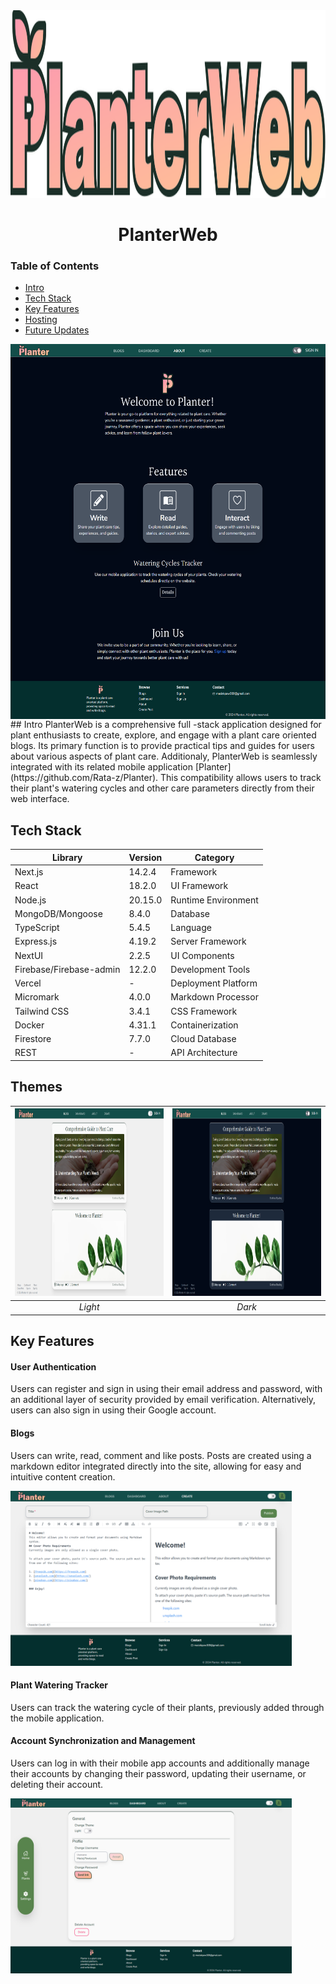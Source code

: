 <div align="center">
  <img src="client/src/assets/icons/logoLongWeb.svg" alt="Logo" width="800" height="300" />
  <h1> PlanterWeb </h1>
</div>


### Table of Contents
* [Intro](#intro)
* [Tech Stack](#tech-stack)
* [Key Features](#key-features)
* [Hosting](#hosting)
* [Future Updates](#future-updates)


 <img align="center" alt="about page" src="/client/src/assets/demo/about.png" width="600" height="600"/>
## Intro
PlanterWeb is a comprehensive full -stack application designed for plant enthusiasts to create, explore, and engage with a plant care oriented blogs. Its primary function is to provide practical tips and guides for users about various aspects of plant care. Additionaly, PlanterWeb is seamlessly integrated with its related mobile application [Planter](https://github.com/Rata-z/Planter). This compatibility allows users to track their plant's watering cycles and other care parameters directly from their web interface. 



## Tech Stack
| Library                                    | Version    | Category             |
|--------------------------------------------|------------|----------------------|
| Next.js                                    | 14.2.4     | Framework            |
| React                                      | 18.2.0     | UI Framework         |
| Node.js                                    | 20.15.0    | Runtime Environment  |
| MongoDB/Mongoose                           | 8.4.0      | Database             |
| TypeScript                                 | 5.4.5      | Language             |
| Express.js                                 | 4.19.2     | Server Framework     |
| NextUI                                     | 2.2.5      | UI Components        |
| Firebase/Firebase-admin                    | 12.2.0     | Development Tools    |
| Vercel                                     |  -         | Deployment Platform  |
| Micromark                                  | 4.0.0      | Markdown Processor   |
| Tailwind CSS                               | 3.4.1      | CSS Framework        |
| Docker                                     | 4.31.1     | Containerization     |
| Firestore                                  | 7.7.0      | Cloud Database       |
| REST                                       | -          | API Architecture     |

## Themes

 | <img alt="Light Theme" src="/client/src/assets/demo/light.png" width="420" height="300"/> | <img alt="Dark Theme" src="/client/src/assets/demo/dark.png" width="420" height="300"/>|
 |:--:|:--: | 
| *Light*|*Dark* |



## Key Features
#### User Authentication
Users can register and sign in using their email address and password, with an additional layer of security provided by email verification.
Alternatively, users can also sign in using their Google account.

 
#### Blogs
Users can write, read, comment and like posts. Posts are created using a markdown editor integrated directly into the site, allowing for easy and intuitive content creation.

 <img alt="Blog Markdown" src="/client/src/assets/demo/editor.png" width="450" height="280"/>

#### Plant Watering Tracker
Users can track the watering cycle of their plants, previously added through the mobile application.

#### Account Synchronization and Management
Users can log in with their mobile app accounts and additionally manage their accounts by changing their password, updating their username, or deleting their account.

 <img alt="Blog Markdown" src="/client/src/assets/demo/planterWebSettings.png" width="450" height="280"/>


